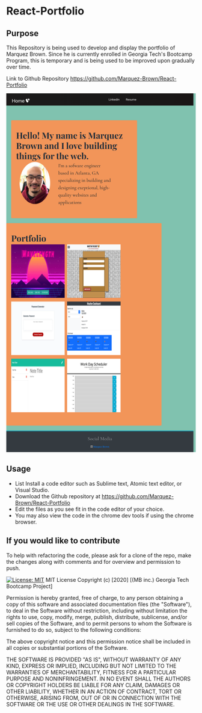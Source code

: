 # React-Portfolio

## Purpose

This Repository is being used to develop and display the portfolio of Marquez Brown.
Since he is currently enrolled in Georgia Tech's Bootcamp Program, this is temporary and is being used to be improved upon gradually over time.



Link to Github Repository
https://github.com/Marquez-Brown/React-Portfolio

![Screenshot](./public/images/reactportfolio.png)
## Usage

- List Install a code editor such as Sublime text, Atomic text editor, or Visual Studio.
- Download the Github repository at https://github.com/Marquez-Brown/React-Portfolio
- Edit the files as you see fit in the code editor of your choice.  
- You may also view the code in the chrome dev tools if using the chrome browser.



## If you would like to contribute

To help with refactoring the code, please ask for a clone of the repo, make the changes along with comments and for overview and permission to push.

[![License: MIT](https://img.shields.io/badge/License-MIT-yellow.svg)](https://opensource.org/licenses/MIT)
MIT License
Copyright (c) [2020] [(MB inc.) Georgia Tech Bootcamp Project]

Permission is hereby granted, free of charge, to any person obtaining a copy
of this software and associated documentation files (the "Software"), to deal
in the Software without restriction, including without limitation the rights
to use, copy, modify, merge, publish, distribute, sublicense, and/or sell
copies of the Software, and to permit persons to whom the Software is
furnished to do so, subject to the following conditions:

The above copyright notice and this permission notice shall be included in all
copies or substantial portions of the Software.

THE SOFTWARE IS PROVIDED "AS IS", WITHOUT WARRANTY OF ANY KIND, EXPRESS OR
IMPLIED, INCLUDING BUT NOT LIMITED TO THE WARRANTIES OF MERCHANTABILITY,
FITNESS FOR A PARTICULAR PURPOSE AND NONINFRINGEMENT. IN NO EVENT SHALL THE
AUTHORS OR COPYRIGHT HOLDERS BE LIABLE FOR ANY CLAIM, DAMAGES OR OTHER
LIABILITY, WHETHER IN AN ACTION OF CONTRACT, TORT OR OTHERWISE, ARISING FROM,
OUT OF OR IN CONNECTION WITH THE SOFTWARE OR THE USE OR OTHER DEALINGS IN THE
SOFTWARE.

